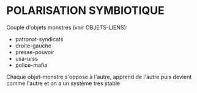 # POLARISATION SYMBIOTIQUE

Couple d'objets monstres (voir OBJETS-LIENS):

- patronat-syndicats
- droite-gauche
- presse-pouvoir
- usa-urss
- police-mafia

Chaque objet-monstre s'oppose à l'autre, apprend de l'autre puis devient comme l'autre et on a un système tres stable
